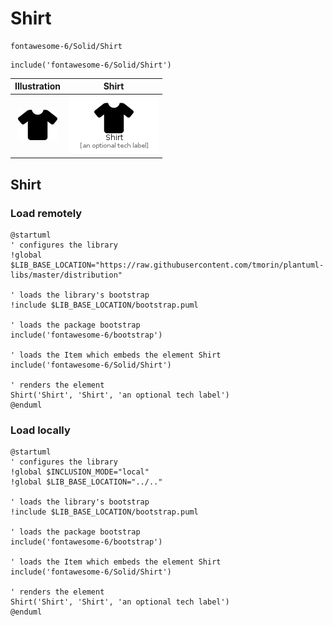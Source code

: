# Shirt


```text
fontawesome-6/Solid/Shirt
```

```text
include('fontawesome-6/Solid/Shirt')
```



| Illustration | Shirt |
| :---: | :---: |
| ![illustration for Illustration](../../fontawesome-6/Solid/Shirt.png) | ![illustration for Shirt](../../fontawesome-6/Solid/Shirt.Local.png) |




## Shirt

### Load remotely
```plantuml
@startuml
' configures the library
!global $LIB_BASE_LOCATION="https://raw.githubusercontent.com/tmorin/plantuml-libs/master/distribution"

' loads the library's bootstrap
!include $LIB_BASE_LOCATION/bootstrap.puml

' loads the package bootstrap
include('fontawesome-6/bootstrap')

' loads the Item which embeds the element Shirt
include('fontawesome-6/Solid/Shirt')

' renders the element
Shirt('Shirt', 'Shirt', 'an optional tech label')
@enduml
```

### Load locally
```plantuml
@startuml
' configures the library
!global $INCLUSION_MODE="local"
!global $LIB_BASE_LOCATION="../.."

' loads the library's bootstrap
!include $LIB_BASE_LOCATION/bootstrap.puml

' loads the package bootstrap
include('fontawesome-6/bootstrap')

' loads the Item which embeds the element Shirt
include('fontawesome-6/Solid/Shirt')

' renders the element
Shirt('Shirt', 'Shirt', 'an optional tech label')
@enduml
```

